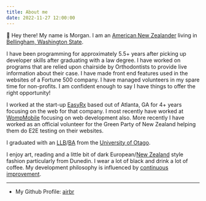 ```yaml
---
title: About me
date: 2022-11-27 12:00:00
---
```


👋 Hey there! My name is Morgan. I am an [American New Zealander](https://en.wikipedia.org/wiki/American_New_Zealanders) living in [Bellingham, Washington State](https://en.wikipedia.org/wiki/Bellingham,_Washington). 

I have been programming for approximately 5.5+ years after picking up developer skills after graduating with a law degree. I have worked on programs that are relied upon chairside by Orthodontists to provide live information about their case. I have made front end features used in the websites of a Fortune 500 company. I have managed volunteers in my spare time for non-profits. I am confident enough to say I have things to offer the right opportunity!

I worked at the start-up [EasyRx](https://easyrxcloud.com/) based out of Atlanta, GA for 4+ years focusing on the web for that company. I most recently have worked at [WompMobile](https://www.wompmobile.com/) focusing on web development also. More recently I have worked as an official volunteer for the Green Party of New Zealand helping them do E2E testing on their websites. 

I graduated with an [LLB](https://www.otago.ac.nz/courses/qualifications/llb.html)/[BA](https://www.otago.ac.nz/courses/subjects/clas.html) from the [University of Otago](https://www.otago.ac.nz/). 

I enjoy art, reading and a little bit of dark European/[New Zealand](https://www.nomdstore.com/us/) style fashion particularly from Dunedin. I wear a lot of black and drink a lot of coffee. My development philosophy is influenced by [continuous improvement](https://en.wikipedia.org/wiki/Kaizen).

---

* My Github Profile: [airbr](https://github.com/airbr)

